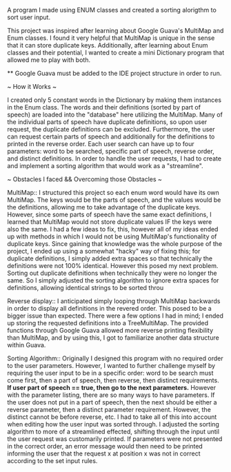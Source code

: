 A program I made using ENUM classes and created a sorting alorigthm to sort user input.

This project was inspired after learning about Google Guava's MultiMap and Enum classes. I found it very helpful that MultiMap is unique in the sense that it can store duplicate keys. Additionally, after learning about Enum classes and their potential, I wanted to create a mini Dictionary program that allowed me to play with both.


** Google Guava must be added to the IDE project structure in order to run.


~ How it Works ~    
    
I created only 5 constant words in the Dictionary by making them instances in the Enum class. The words and their definitions (sorted by part of speech) are loaded into the "database" here utilizing the MultiMap. Many of the individual parts of speech have duplicate definitions, so upon user request, the duplicate definitions can be excluded. Furthermore, the user can request certain parts of speech and additionally for the definitions to printed in the reverse order. Each user search can have up to four parameters: word to be searched, specific part of speech, reverse order, and distinct definitions. In order to handle the user requests, I had to create and implement a sorting algorithm that would work as a "streamline".


~ Obstacles I faced && Overcoming those Obstacles  ~

MultiMap:: I structured this project so each enum word would have its own MultiMap. The keys would be the parts of speech, and the values would be the definitions, allowing me to take advantage of the duplicate keys. However, since some parts of speech have the same exact definitions, I learned that MultiMap would not store duplicate values IF the keys were also the same. I had a few ideas to fix, this, however all of my ideas ended up with methods in which I would not be using MultiMap's functionality of duplicate keys. Since gaining that knowledge was the whole purpose of the project, I ended up using a somewhat "hacky" way of fixing this; for duplicate definitions, I simply added extra spaces so that technically the definitions were not 100% identical. However this posed my next problem. Sorting out duplicate definitions when technically they were no longer the same. So I simply adjusted the sorting algorithm to ignore extra spaces for definitions, allowing identical strings to be sorted throu

Reverse display:: I anticipated simply looping through MultiMap backwards in order to display all definitions in the revered order. This posed to be a bigger issue than expected. There were a few options I had in mind; I ended up storing the requested definitions into a TreeMultiMap. The provided functions through Google Guava allowed more reverse printing flexibility than MultiMap, and by using this, I got to familiarize another data structure within Guava.

Sorting Algorithm::  Originally I designed this program with no required order to the user parameters. However, I wanted to further challenge myself by requiring the user input to be in a specific order: word to be search must come first, then a part of speech, then reverse, then distinct requirements. **If user part of speech == true, then go to the next parameters.** However with the parameter listing, there are so many ways to have parameters. If the user does not put in a part of speech, then the next should be either a reverse parameter, then a distinct parameter requirement. However, the distinct cannot be before reverse, etc. I had to take all of this into account when editing how the user input was sorted through. I adjusted the sorting algorithm to more of a streamlined effected, shifting through the input until the user request was customarily printed. If parameters were not presented in the correct order, an error message would then need to be printed informing the user that the request x at position x was not in correct according to the set input rules.

